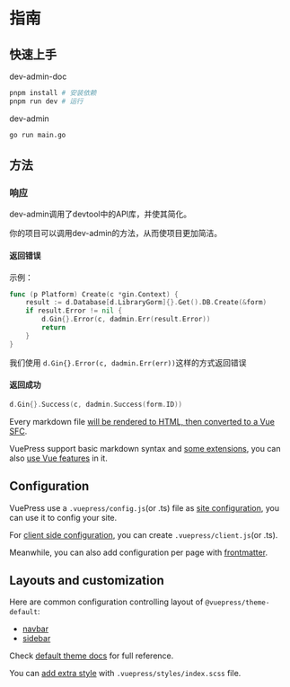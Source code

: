 # 指南

## 快速上手

dev-admin-doc

```bash
pnpm install # 安装依赖
pnpm run dev # 运行
```

dev-admin

```bash
go run main.go
```

## 方法

### 响应

dev-admin调用了devtool中的API库，并使其简化。

你的项目可以调用dev-admin的方法，从而使项目更加简洁。

#### 返回错误

示例：

```go
func (p Platform) Create(c *gin.Context) {
	result := d.Database[d.LibraryGorm]{}.Get().DB.Create(&form)
	if result.Error != nil {
		d.Gin{}.Error(c, dadmin.Err(result.Error))
		return
	}
}
```

我们使用 `d.Gin{}.Error(c, dadmin.Err(err))`这样的方式返回错误

#### 返回成功

```go
d.Gin{}.Success(c, dadmin.Success(form.ID))
```


Every markdown file [will be rendered to HTML, then converted to a Vue SFC][content].

VuePress support basic markdown syntax and [some extensions][synatex-extensions], you can also [use Vue features][vue-feature] in it.

## Configuration

VuePress use a `.vuepress/config.js`(or .ts) file as [site configuration][config], you can use it to config your site.

For [client side configuration][client-config], you can create `.vuepress/client.js`(or .ts).

Meanwhile, you can also add configuration per page with [frontmatter][frontmatter].

## Layouts and customization

Here are common configuration controlling layout of `@vuepress/theme-default`:

- [navbar][navbar]
- [sidebar][sidebar]

Check [default theme docs][default-theme] for full reference.

You can [add extra style][style] with `.vuepress/styles/index.scss` file.

[routing]: https://vuejs.press/guide/page.html#routing
[content]: https://vuejs.press/guide/page.html#content
[synatex-extensions]: https://vuejs.press/guide/markdown.html#syntax-extensions
[vue-feature]: https://vuejs.press/guide/markdown.html#using-vue-in-markdown
[config]: https://vuejs.press/guide/configuration.html#client-config-file
[client-config]: https://vuejs.press/guide/configuration.html#client-config-file
[frontmatter]: https://vuejs.press/guide/page.html#frontmatter
[navbar]: https://vuejs.press/reference/default-theme/config.html#navbar
[sidebar]: https://vuejs.press/reference/default-theme/config.html#sidebar
[default-theme]: https://vuejs.press/reference/default-theme/
[style]: https://vuejs.press/reference/default-theme/styles.html#style-file
